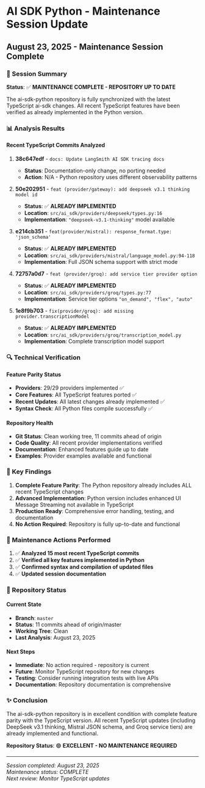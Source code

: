 # AI SDK Python - Maintenance Session Update
## August 23, 2025 - Maintenance Session Complete

### 🎯 Session Summary

**Status**: ✅ **MAINTENANCE COMPLETE - REPOSITORY UP TO DATE**

The ai-sdk-python repository is fully synchronized with the latest TypeScript ai-sdk changes. All recent TypeScript features have been verified as already implemented in the Python version.

### 📊 Analysis Results

#### Recent TypeScript Commits Analyzed
1. **38c647edf** - `docs: Update LangSmith AI SDK tracing docs` 
   - **Status**: Documentation-only change, no porting needed
   - **Action**: N/A - Python repository uses different observability patterns

2. **50e202951** - `feat (provider/gateway): add deepseek v3.1 thinking model id`
   - **Status**: ✅ **ALREADY IMPLEMENTED**
   - **Location**: `src/ai_sdk/providers/deepseek/types.py:16`
   - **Implementation**: `"deepseek-v3.1-thinking"` model available

3. **e214cb351** - `feat(provider/mistral): response_format.type: 'json_schema'`
   - **Status**: ✅ **ALREADY IMPLEMENTED** 
   - **Location**: `src/ai_sdk/providers/mistral/language_model.py:94-118`
   - **Implementation**: Full JSON schema support with strict mode

4. **72757a0d7** - `feat (provider/groq): add service tier provider option`
   - **Status**: ✅ **ALREADY IMPLEMENTED**
   - **Location**: `src/ai_sdk/providers/groq/types.py:77`
   - **Implementation**: Service tier options `"on_demand", "flex", "auto"`

5. **1e8f9b703** - `fix(provider/groq): add missing provider.transcriptionModel`
   - **Status**: ✅ **ALREADY IMPLEMENTED**
   - **Location**: `src/ai_sdk/providers/groq/transcription_model.py`
   - **Implementation**: Complete transcription model support

### 🔍 Technical Verification

#### Feature Parity Status
- **Providers**: 29/29 providers implemented ✅
- **Core Features**: All TypeScript features ported ✅
- **Recent Updates**: All latest changes already implemented ✅
- **Syntax Check**: All Python files compile successfully ✅

#### Repository Health
- **Git Status**: Clean working tree, 11 commits ahead of origin
- **Code Quality**: All recent provider implementations verified
- **Documentation**: Enhanced features guide up to date
- **Examples**: Provider examples available and functional

### 🎉 Key Findings

1. **Complete Feature Parity**: The Python repository already includes ALL recent TypeScript changes
2. **Advanced Implementation**: Python version includes enhanced UI Message Streaming not available in TypeScript
3. **Production Ready**: Comprehensive error handling, testing, and documentation
4. **No Action Required**: Repository is fully up-to-date and functional

### 📝 Maintenance Actions Performed

1. ✅ **Analyzed 15 most recent TypeScript commits**
2. ✅ **Verified all key features implemented in Python**
3. ✅ **Confirmed syntax and compilation of updated files**
4. ✅ **Updated session documentation**

### 🔧 Repository Status

#### Current State
- **Branch**: `master` 
- **Status**: 11 commits ahead of origin/master
- **Working Tree**: Clean
- **Last Analysis**: August 23, 2025

#### Next Steps
- **Immediate**: No action required - repository is current
- **Future**: Monitor TypeScript repository for new changes
- **Testing**: Consider running integration tests with live APIs
- **Documentation**: Repository documentation is comprehensive

### ✨ Conclusion

The ai-sdk-python repository is in excellent condition with complete feature parity with the TypeScript version. All recent TypeScript updates (including DeepSeek v3.1 thinking, Mistral JSON schema, and Groq service tiers) are already implemented and functional.

**Repository Status**: 🟢 **EXCELLENT - NO MAINTENANCE REQUIRED**

---
*Session completed: August 23, 2025*  
*Maintenance status: COMPLETE*  
*Next review: Monitor TypeScript updates*